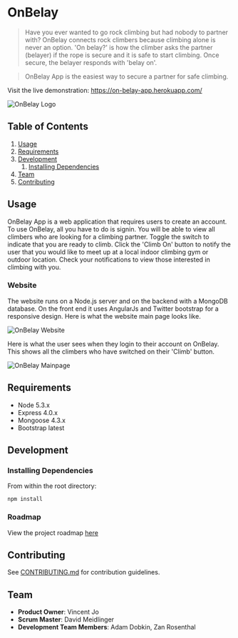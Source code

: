 # OnBelay

> Have you ever wanted to go rock climbing but had nobody to partner with? OnBelay connects rock climbers because climbing alone is never an option. 'On belay?' is how the climber asks the partner (belayer) if the rope is secure and it is safe to start climbing. Once secure, the belayer responds with 'belay on'.

> OnBelay App is the easiest way to secure a partner for safe climbing.

Visit the live demonstration: https://on-belay-app.herokuapp.com/

![OnBelay Logo](/screenshots/onbelaylogo.png?raw=true "OnBelay Logo")

## Table of Contents

1. [Usage](#Usage)
1. [Requirements](#requirements)
1. [Development](#development)
    1. [Installing Dependencies](#installing-dependencies)
1. [Team](#team)
1. [Contributing](#contributing)

## Usage

OnBelay App is a web application that requires users to create an account. To use OnBelay, all you have to do is signin. You will be able to view all climbers who are looking for a climbing partner. Toggle the switch to indicate that you are ready to climb. Click the 'Climb On' button to notify the user that you would like to meet up at a local indoor climbing gym or outdoor location. Check your notifications to view those interested in climbing with you.

### Website

The website runs on a Node.js server and on the backend with a MongoDB database. On the front end it uses AngularJs and Twitter bootstrap for a responsive design. Here is what the website main page looks like.

![OnBelay Website](/screenshots/signin.png?raw=true "OnBelay Signin")

Here is what the user sees when they login to their account on OnBelay. This shows all the climbers who have switched on their 'Climb' button.

![OnBelay Mainpage](/screenshots/mainpage.png?raw=true "OnBelay Main Page")

## Requirements

- Node 5.3.x
- Express 4.0.x
- Mongoose 4.3.x
- Bootstrap latest

## Development

### Installing Dependencies

From within the root directory:

`npm install`

### Roadmap

View the project roadmap [here](https://github.com/OnBelayApp/OnBelay/issues)


## Contributing

See [CONTRIBUTING.md](CONTRIBUTING.md) for contribution guidelines.

## Team

  - __Product Owner__: Vincent Jo
  - __Scrum Master__: David Meidlinger
  - __Development Team Members__: Adam Dobkin, Zan Rosenthal

